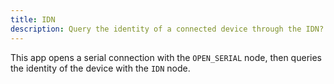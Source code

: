 ```yaml
---
title: IDN
description: Query the identity of a connected device through the IDN? SCPI command.
---
```


This app opens a serial connection with the `OPEN_SERIAL` node, then queries the identity of the device with the `IDN` node.